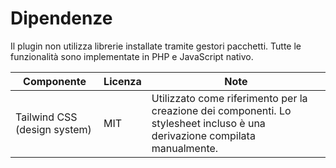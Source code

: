 # Dipendenze

Il plugin non utilizza librerie installate tramite gestori pacchetti. Tutte le funzionalità sono implementate in PHP e JavaScript nativo.

| Componente | Licenza | Note |
| ---------- | ------- | ---- |
| Tailwind CSS (design system) | MIT | Utilizzato come riferimento per la creazione dei componenti. Lo stylesheet incluso è una derivazione compilata manualmente. |
